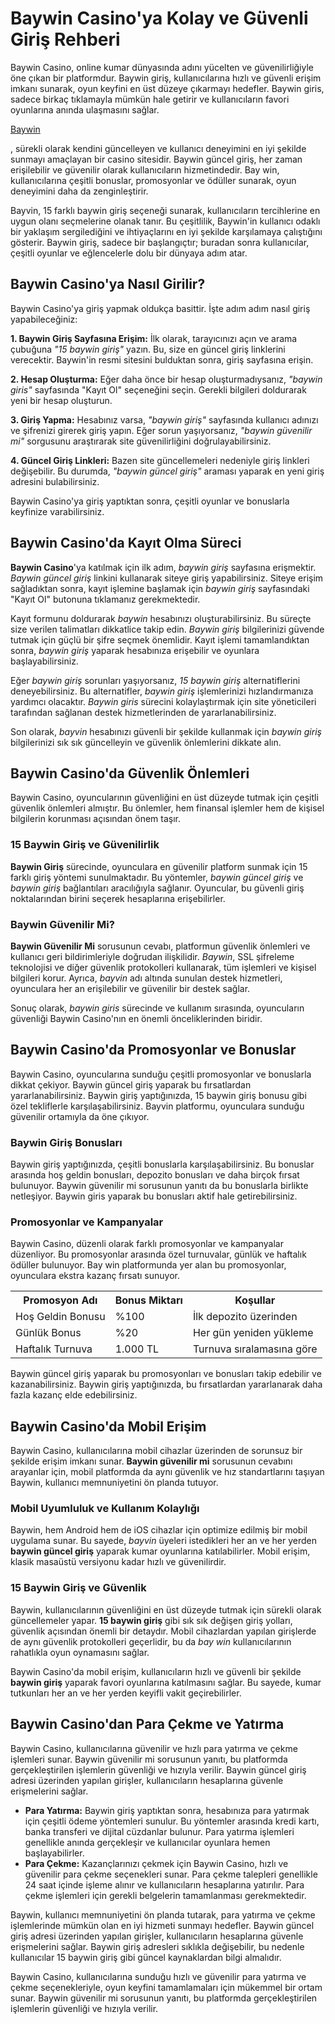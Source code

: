 <h1>Baywin Casino'ya Kolay ve Güvenli Giriş Rehberi</h1>
<p>Baywin Casino, online kumar dünyasında adını yücelten ve güvenilirliğiyle öne çıkan bir platformdur. Baywin giriş, kullanıcılarına hızlı ve güvenli erişim imkanı sunarak, oyun keyfini en üst düzeye çıkarmayı hedefler. Baywin giris, sadece birkaç tıklamayla mümkün hale getirir ve kullanıcıların favori oyunlarına anında ulaşmasını sağlar.</p>
<p><a href="https://ddssafety.net/">Baywin</a></p>, sürekli olarak kendini güncelleyen ve kullanıcı deneyimini en iyi şekilde sunmayı amaçlayan bir casino sitesidir. Baywin güncel giriş, her zaman erişilebilir ve güvenilir olarak kullanıcıların hizmetindedir. Bay win, kullanıcılarına çeşitli bonuslar, promosyonlar ve ödüller sunarak, oyun deneyimini daha da zenginleştirir.</p>
<p>Bayvin, 15 farklı baywin giriş seçeneği sunarak, kullanıcıların tercihlerine en uygun olanı seçmelerine olanak tanır. Bu çeşitlilik, Baywin'in kullanıcı odaklı bir yaklaşım sergilediğini ve ihtiyaçlarını en iyi şekilde karşılamaya çalıştığını gösterir. Baywin giriş, sadece bir başlangıçtır; buradan sonra kullanıcılar, çeşitli oyunlar ve eğlencelerle dolu bir dünyaya adım atar.</p>
<h2>Baywin Casino'ya Nasıl Girilir?</h2>
<p>Baywin Casino'ya giriş yapmak oldukça basittir. İşte adım adım nasıl giriş yapabileceğiniz:</p>
<p><strong>1. Baywin Giriş Sayfasına Erişim:</strong> İlk olarak, tarayıcınızı açın ve arama çubuğuna <em>"15 baywin giriş"</em> yazın. Bu, size en güncel giriş linklerini verecektir. Baywin'in resmi sitesini bulduktan sonra, giriş sayfasına erişin.</p>
<p><strong>2. Hesap Oluşturma:</strong> Eğer daha önce bir hesap oluşturmadıysanız, <em>"baywin giris"</em> sayfasında "Kayıt Ol" seçeneğini seçin. Gerekli bilgileri doldurarak yeni bir hesap oluşturun.</p>
<p><strong>3. Giriş Yapma:</strong> Hesabınız varsa, <em>"baywin giriş"</em> sayfasında kullanıcı adınızı ve şifrenizi girerek giriş yapın. Eğer sorun yaşıyorsanız, <em>"baywin güvenilir mi"</em> sorgusunu araştırarak site güvenilirliğini doğrulayabilirsiniz.</p>
<p><strong>4. Güncel Giriş Linkleri:</strong> Bazen site güncellemeleri nedeniyle giriş linkleri değişebilir. Bu durumda, <em>"baywin güncel giriş"</em> araması yaparak en yeni giriş adresini bulabilirsiniz.</p>
<p>Baywin Casino'ya giriş yaptıktan sonra, çeşitli oyunlar ve bonuslarla keyfinize varabilirsiniz.</p>
<h2>Baywin Casino'da Kayıt Olma Süreci</h2>
<p><strong>Baywin Casino</strong>'ya katılmak için ilk adım, <em>baywin giriş</em> sayfasına erişmektir. <em>Baywin güncel giriş</em> linkini kullanarak siteye giriş yapabilirsiniz. Siteye erişim sağladıktan sonra, kayıt işlemine başlamak için <em>baywin giriş</em> sayfasındaki "Kayıt Ol" butonuna tıklamanız gerekmektedir.</p>
<p>Kayıt formunu doldurarak <em>baywin</em> hesabınızı oluşturabilirsiniz. Bu süreçte size verilen talimatları dikkatlice takip edin. <em>Baywin giriş</em> bilgilerinizi güvende tutmak için güçlü bir şifre seçmek önemlidir. Kayıt işlemi tamamlandıktan sonra, <em>baywin giriş</em> yaparak hesabınıza erişebilir ve oyunlara başlayabilirsiniz.</p>
<p>Eğer <em>baywin giriş</em> sorunları yaşıyorsanız, <em>15 baywin giriş</em> alternatiflerini deneyebilirsiniz. Bu alternatifler, <em>baywin giriş</em> işlemlerinizi hızlandırmanıza yardımcı olacaktır. <em>Baywin giris</em> sürecini kolaylaştırmak için site yöneticileri tarafından sağlanan destek hizmetlerinden de yararlanabilirsiniz.</p>
<p>Son olarak, <em>bayvin</em> hesabınızı güvenli bir şekilde kullanmak için <em>baywin giriş</em> bilgilerinizi sık sık güncelleyin ve güvenlik önlemlerini dikkate alın.</p>
<h2>Baywin Casino'da Güvenlik Önlemleri</h2>
<p>Baywin Casino, oyuncularının güvenliğini en üst düzeyde tutmak için çeşitli güvenlik önlemleri almıştır. Bu önlemler, hem finansal işlemler hem de kişisel bilgilerin korunması açısından önem taşır.</p>
<h3>15 Baywin Giriş ve Güvenilirlik</h3>
<p><strong>Baywin Giriş</strong> sürecinde, oyunculara en güvenilir platform sunmak için 15 farklı giriş yöntemi sunulmaktadır. Bu yöntemler, <em>baywin güncel giriş</em> ve <em>baywin giriş</em> bağlantıları aracılığıyla sağlanır. Oyuncular, bu güvenli giriş noktalarından birini seçerek hesaplarına erişebilirler.</p>
<h3>Baywin Güvenilir Mi?</h3>
<p><strong>Baywin Güvenilir Mi</strong> sorusunun cevabı, platformun güvenlik önlemleri ve kullanıcı geri bildirimleriyle doğrudan ilişkilidir. <em>Baywin</em>, SSL şifreleme teknolojisi ve diğer güvenlik protokolleri kullanarak, tüm işlemleri ve kişisel bilgileri korur. Ayrıca, <em>bayvin</em> adı altında sunulan destek hizmetleri, oyunculara her an erişilebilir ve güvenilir bir destek sağlar.</p>
<p>Sonuç olarak, <em>baywin giris</em> sürecinde ve kullanım sırasında, oyuncuların güvenliği Baywin Casino'nın en önemli önceliklerinden biridir.</p>
<h2>Baywin Casino'da Promosyonlar ve Bonuslar</h2>
<p>Baywin Casino, oyuncularına sunduğu çeşitli promosyonlar ve bonuslarla dikkat çekiyor. Baywin güncel giriş yaparak bu fırsatlardan yararlanabilirsiniz. Baywin giriş yaptığınızda, 15 baywin giriş bonusu gibi özel tekliflerle karşılaşabilirsiniz. Bayvin platformu, oyunculara sunduğu güvenilir ortamıyla da öne çıkıyor.</p>
<h3>Baywin Giriş Bonusları</h3>
<p>Baywin giriş yaptığınızda, çeşitli bonuslarla karşılaşabilirsiniz. Bu bonuslar arasında hoş geldin bonusları, depozito bonusları ve daha birçok fırsat bulunuyor. Baywin güvenilir mi sorusunun yanıtı da bu bonuslarla birlikte netleşiyor. Baywin giris yaparak bu bonusları aktif hale getirebilirsiniz.</p>
<h3>Promosyonlar ve Kampanyalar</h3>
<p>Baywin Casino, düzenli olarak farklı promosyonlar ve kampanyalar düzenliyor. Bu promosyonlar arasında özel turnuvalar, günlük ve haftalık ödüller bulunuyor. Bay win platformunda yer alan bu promosyonlar, oyunculara ekstra kazanç fırsatı sunuyor.</p>
<table>
<tr>
<th>Promosyon Adı</th>
<th>Bonus Miktarı</th>
<th>Koşullar</th>
</tr>
<tr>
<td>Hoş Geldin Bonusu</td>
<td>%100</td>
<td>İlk depozito üzerinden</td>
</tr>
<tr>
<td>Günlük Bonus</td>
<td>%20</td>
<td>Her gün yeniden yükleme</td>
</tr>
<tr>
<td>Haftalık Turnuva</td>
<td>1.000 TL</td>
<td>Turnuva sıralamasına göre</td>
</tr>
</table>
<p>Baywin güncel giriş yaparak bu promosyonları ve bonusları takip edebilir ve kazanabilirsiniz. Baywin giriş yaptığınızda, bu fırsatlardan yararlanarak daha fazla kazanç elde edebilirsiniz.</p>
<h2>Baywin Casino'da Mobil Erişim</h2>
<p>Baywin Casino, kullanıcılarına mobil cihazlar üzerinden de sorunsuz bir şekilde erişim imkanı sunar. <strong>Baywin güvenilir mi</strong> sorusunun cevabını arayanlar için, mobil platformda da aynı güvenlik ve hız standartlarını taşıyan Baywin, kullanıcı memnuniyetini ön planda tutuyor.</p>
<h3>Mobil Uyumluluk ve Kullanım Kolaylığı</h3>
<p>Baywin, hem Android hem de iOS cihazlar için optimize edilmiş bir mobil uygulama sunar. Bu sayede, <em>bayvin</em> üyeleri istedikleri her an ve her yerden <strong>baywin güncel giriş</strong> yaparak kumar oyunlarına katılabilirler. Mobil erişim, klasik masaüstü versiyonu kadar hızlı ve güvenilirdir.</p>
<h3>15 Baywin Giriş ve Güvenlik</h3>
<p>Baywin, kullanıcılarının güvenliğini en üst düzeyde tutmak için sürekli olarak güncellemeler yapar. <strong>15 baywin giriş</strong> gibi sık sık değişen giriş yolları, güvenlik açısından önemli bir detaydır. Mobil cihazlardan yapılan girişlerde de aynı güvenlik protokolleri geçerlidir, bu da <em>bay win</em> kullanıcılarının rahatlıkla oyun oynamasını sağlar.</p>
<p>Baywin Casino'da mobil erişim, kullanıcıların hızlı ve güvenli bir şekilde <strong>baywin giriş</strong> yaparak favori oyunlarına katılmasını sağlar. Bu sayede, kumar tutkunları her an ve her yerden keyifli vakit geçirebilirler.</p>
<h2>Baywin Casino'dan Para Çekme ve Yatırma</h2>
<p>Baywin Casino, kullanıcılarına güvenilir ve hızlı para yatırma ve çekme işlemleri sunar. Baywin güvenilir mi sorusunun yanıtı, bu platformda gerçekleştirilen işlemlerin güvenliği ve hızıyla verilir. Baywin güncel giriş adresi üzerinden yapılan girişler, kullanıcıların hesaplarına güvenle erişmelerini sağlar.</p>
<ul>
<li><strong>Para Yatırma:</strong> Baywin giriş yaptıktan sonra, hesabınıza para yatırmak için çeşitli ödeme yöntemleri sunulur. Bu yöntemler arasında kredi kartı, banka transferi ve dijital cüzdanlar bulunur. Para yatırma işlemleri genellikle anında gerçekleşir ve kullanıcılar oyunlara hemen başlayabilirler.</li>
<li><strong>Para Çekme:</strong> Kazançlarınızı çekmek için Baywin Casino, hızlı ve güvenilir para çekme seçenekleri sunar. Para çekme talepleri genellikle 24 saat içinde işleme alınır ve kullanıcıların hesaplarına yatırılır. Para çekme işlemleri için gerekli belgelerin tamamlanması gerekmektedir.</li>
</ul>
<p>Baywin, kullanıcı memnuniyetini ön planda tutarak, para yatırma ve çekme işlemlerinde mümkün olan en iyi hizmeti sunmayı hedefler. Baywin güncel giriş adresi üzerinden yapılan girişler, kullanıcıların hesaplarına güvenle erişmelerini sağlar. Baywin giriş adresleri sıklıkla değişebilir, bu nedenle kullanıcılar 15 baywin giriş gibi güncel kaynaklardan bilgi almalıdır.</p>
<p>Baywin Casino, kullanıcılarına sunduğu hızlı ve güvenilir para yatırma ve çekme seçenekleriyle, oyun keyfini tamamlamaları için mükemmel bir ortam sunar. Baywin güvenilir mi sorusunun yanıtı, bu platformda gerçekleştirilen işlemlerin güvenliği ve hızıyla verilir.</p>
